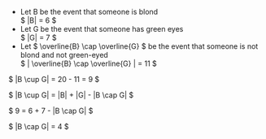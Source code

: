 <ul>
    <li> Let B be the event that someone is blond <br/> 
    $ |B| = 6 $
    <li> Let G be the event that someone has green eyes <br/> 
    $ |G| = 7 $
    <li> Let $ \overline{B} \cap \overline{G} $ be the event that someone is not blond and not green-eyed <br/> 
    $ | \overline{B} \cap \overline{G} | = 11 $
</ul>

$ |B \cup G| = 20 - 11 = 9 $

$ |B \cup G| = |B| + |G| - |B \cap G| $

$ 9 = 6 + 7 - |B \cap G| $

$ |B \cap G| = 4 $
